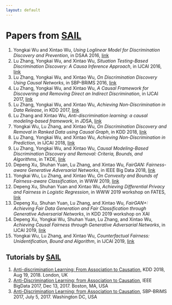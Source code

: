 ```yaml
---
layout: default
---
```


# Papers from [SAIL](https://sail.uark.edu/)

1. Yongkai Wu and Xintao Wu, *Using Loglinear Model for Discrimination Discovery and Prevention*, in DSAA 2016, [link](http://ieeexplore.ieee.org/abstract/document/7796896/)
2. Lu Zhang, Yongkai Wu, and Xintao Wu, *Situation Testing-Based Discrimination Discovery: A Causa Inference Approach*, in IJCAI 2016, [link](https://dl.acm.org/citation.cfm?id=3061001)
3. Lu Zhang, Yongkai Wu, and Xintao Wu, *On Discrimination Discovery Using Causal Networks*, in SBP-BRiMS 2016, [link](https://link.springer.com/chapter/10.1007/978-3-319-39931-7_9)
4. Lu Zhang, Yongkai Wu, and Xintao Wu, *A Causal Framework for Discovering and Removing Direct an Indirect Discrimination*, in IJCAI 2017, [link](https://dl.acm.org/citation.cfm?id=3172438)
5. Lu Zhang, Yongkai Wu, and Xintao Wu, *Achieving Non-Discrimination in Data Release*, in KDD 2017, [link](https://dl.acm.org/citation.cfm?id=3098167)
6. Lu Zhang and Xintao Wu, *Anti-discrimination learning: a causal modeling-based framework*, in JDSA, [link](https://link.springer.com/article/10.1007/s41060-017-0058-x)
7. Yongkai Wu, Lu Zhang, and Xintao Wu, *On Discrimination Discovery and Removal in Ranked Data using Causal Graph*, in KDD 2018, [link](https://dl.acm.org/citation.cfm?id=3220087)
8. Lu Zhang, Yongkai Wu, and Xintao Wu, *Achieving Non-Discrimination in Prediction*, in IJCAI 2018, [link](http://www.ijcai.org/proceedings/2018/430)
9. Lu Zhang, Yongkai Wu, and Xintao Wu, *Causal Modeling-Based Discrimination Discovery and Removal: Criteria, Bounds, and Algorithms*, in TKDE, [link](https://ieeexplore.ieee.org/abstract/document/8477109)
10. Depeng Xu, Shuhan Yuan, Lu Zhang, and Xintao Wu, *FairGAN: Fairness-aware Generative Adversarial Networks*, in IEEE Big Data 2018, [link](https://ieeexplore.ieee.org/document/8622525)
11. Yongkai Wu, Lu Zhang, and Xintao Wu, *On Convexity and Bounds of Fairness-aware Classification*, in WWW 2019, [link](https://dl.acm.org/citation.cfm?id=3313723)
12. Depeng Xu, Shuhan Yuan and Xintao Wu, *Achieving Differential Privacy and Fairness in Logistic Regression*, in WWW 2019 workshop on FATES, [link](https://dl.acm.org/citation.cfm?id=3317584)
13. Depeng Xu, Shuhan Yuan, Lu Zhang, and Xintao Wu, *FairGAN+: Achieving Fair Data Generation and Fair Classification through Generative Adversarial Networks*, in KDD 2019 workshop on XAI
14. Depeng Xu, Yongkai Wu, Shuhan Yuan, Lu Zhang, and Xintao Wu, *Achieving Causal Fairness through Generative Adversarial Networks*, in IJCAI 2019, [link](https://www.ijcai.org/proceedings/2019/201)
15. Yongkai Wu, Lu Zhang, and Xintao Wu, *Counterfactual Fairness: Unidentification, Bound and Algorithm*, in IJCAI 2019, [link](https://www.ijcai.org/proceedings/2019/199)

## Tutorials by [SAIL](https://sail.uark.edu/)

1. [Anti-discrimination Learning: From Association to Causation](http://csce.uark.edu/~xintaowu/kdd18-tutorial/ ), KDD 2018, Aug 19, 2018. London, UK
2. [Anti-Discrimination Learning: from Association to Causation](https://cci.drexel.edu/bigdata/bigdata2017/files/Tutorial8.pdf ), IEEE BigData 2017, Dec 13, 2017. Boston, MA, USA
3. [Anti-Discrimination Learning: from Association to Causation](http://csce.uark.edu/~xintaowu/publ/sbp17.pdf ), SBP-BRiMS 2017, July 5, 2017. Washington DC, USA
